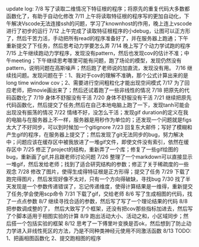 update log:
7/8 写了读取二维情况下特征根的程序；将原先的重复代码大多数都函数化了，有助于自动化修改
7/11 上午将读取特征根的程序写的更加自动化，下午解决Vscode无法连接ssh的问题，学习了knownhost的作用，晚上连上vscode进行了初步的运行
7/12 上午完成了读取特征根程序的小debug，让图可以正方形了，然后干苦力活，手动把所有read的程序准备好了，并在服务器上跑通；下午重新提交了下任务，然后思考动力学要怎么弄
7/14 晚上写了个动力学试跑的程序
7/15 上午继续跑动力学程序，发现没有pattern，然后也发现cov的估计不准；中午meeting；下午继续思考哪里可能有问题，跑了场论的模型，发现仍然没有pattern，说明问题在高斯噪声；然后跑了老师说的加直流，发现没有用。
7/16 继续找问题。发现问题在于：1、我对于cov的理解不准确，那个公式计算出来的是long time window cov；2、需要进行空间粗粒化才能出现空间模式
7/17 为了回应老师，把movie画出来了；然后还试着跑了一些非线性的情况
7/18 把原先的代码函数化了
7/19 身体不舒服没有干活
7/20 身体不舒服没有干活
7/21 继续把原先代码函数化，然后提交了任务;然后在自己本地电脑上跑了一下，发现tanh可能会出现没有振荡的情况
7/22 情绪不好，没怎么干活；发现gif duration的定义在我的电脑与在服务器上不一样，服务器是用秒作为单位的；还发现一个问题就是figs太大了不好同步，可以到时候加一个gitignore
7/23 回复东大邮件；写好了模糊和产生gif的程序，在服务器上提交了；然后发现了git无法同步的bug，努力解决中；问题应该在缓存区中被我放进了一堆gif文件，即使文件没有索引，依然在缓存区中
7/25 修正了project的结构，重新弄了一个库；修复了一些gif绘图的bug，重新画了gif,并且跟老师讨论问题
7/26 整理了一个markdown可以直接显示一堆gif，然后发给老师；找到了适合研究结构的参数；修正了关于稀疏度的一些观念
7/28 修改了图片，使得生成得特征根是正方形得；提交了任务
7/29 下载了跑完得图片，然后发现好像不太对，只有一个方向得破缺，寻找bug
7/30 找了半天发现是一个参数传递错误了，忘记传递维度，使得计算结果是一维得，重新提交了任务;学会使用scp命令
7/31 下载了gif，交给老师
8/6 写了生成相图的代码，找了一点点参数
8/7 继续寻找合适的参数，然后写了写了一个理论结果的代码
8/8 把参数调成整的了， 然后大致写了个框架，还没有把cov那些指标加进去，然后写了个脚本适用于相图实验的计算
8/9 跑出活动大小、活动之和，小区域同步；然后搭一个包括实验的框架
8/12 思考了一下傅里叶变换是否ok，然后想到了防止动力学进入非线性死区的方法，乃是不同种类神经元使用不同激活函数
8/13 TODO: 1、把画相图函数化 2、提交跑相图的程序 